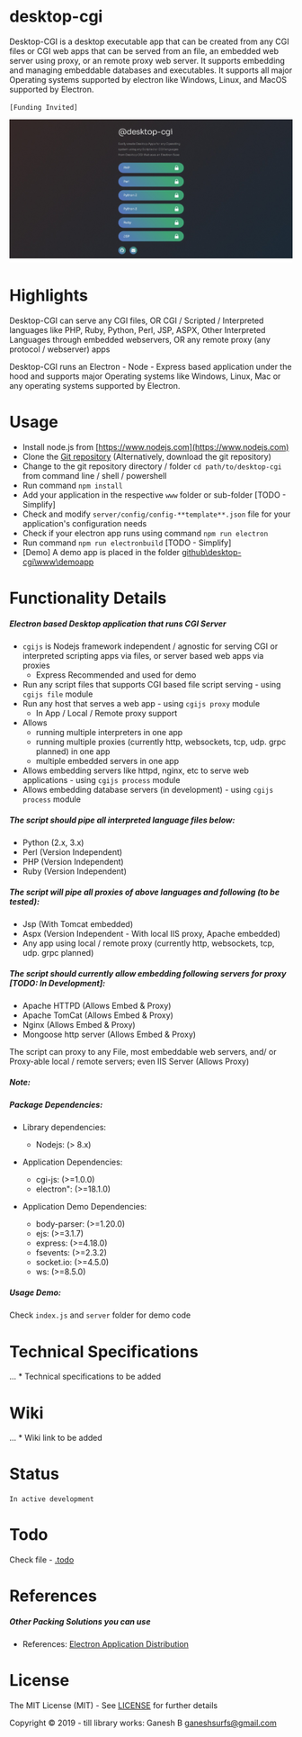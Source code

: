 # desktop-cgi
Desktop-CGI is a desktop executable app that can be created from any CGI files or CGI web apps that can be served from an file, an embedded web server using proxy, or an remote proxy web server. It supports embedding and managing embeddable databases and executables. It supports all major Operating systems supported by electron like Windows, Linux, and MacOS supported by Electron.


`[Funding Invited]`


![Desktop CGI](./desktop-cgi.jpeg)


# Highlights


Desktop-CGI can serve any CGI files, OR CGI / Scripted / Interpreted languages like PHP, Ruby, Python, Perl, JSP, ASPX, Other Interpreted Languages through embedded webservers, OR any remote proxy (any protocol / webserver) apps 


Desktop-CGI runs an Electron - Node - Express based application under the hood and supports major Operating systems like Windows, Linux, Mac or any operating systems supported by Electron.


# Usage

* Install node.js from [https://www.nodejs.com](https://www.nodejs.com)
* Clone the [Git repository](https://github.com/ganeshkbhat/desktop-cgi) (Alternatively, download the git repository)
* Change to the git repository directory / folder `cd path/to/desktop-cgi` from command line / shell / powershell
* Run command `npm install`
* Add your application in the respective `www` folder or sub-folder [TODO - Simplify]
* Check and modify `server/config/config-**template**.json` file for your application's configuration needs
* Check if your electron app runs using command `npm run electron`
* Run command `npm run electronbuild` [TODO - Simplify]
* [Demo] A demo app is placed in the folder [github\desktop-cgi\www\demoapp](https://github.com/ganeshkbhat/desktop-cgi/www/demoapp)


# Functionality Details


##### Electron based Desktop application that runs CGI Server

* `cgijs` is Nodejs framework independent / agnostic for serving CGI or interpreted scripting apps via files, or server based web apps via proxies
    - Express Recommended and used for demo
* Run any script files that supports CGI based file script serving - using `cgijs file` module
* Run any host that serves a web app - using `cgijs proxy` module
    - In App / Local / Remote proxy support
* Allows
    - running multiple interpreters in one app
    - running multiple proxies (currently http, websockets, tcp, udp. grpc planned) in one app
    - multiple embedded servers in one app
* Allows embedding servers like httpd, nginx, etc to serve web applications - using `cgijs process` module
* Allows embedding database servers (in development) - using `cgijs process` module


##### The script should pipe all interpreted language files below:

* Python (2.x, 3.x)
* Perl (Version Independent)
* PHP (Version Independent)
* Ruby (Version Independent)
<!-- * JSP (Version Independent) -->


##### The script will pipe all proxies of above languages and following (to be tested):

* Jsp (With Tomcat embedded)
* Aspx (Version Independent - With local IIS proxy, Apache embedded)
* Any app using local / remote proxy (currently http, websockets, tcp, udp. grpc planned)


##### The script should currently allow embedding following servers for proxy [TODO: In Development]:

* Apache HTTPD (Allows Embed & Proxy)
* Apache TomCat (Allows Embed & Proxy)
* Nginx (Allows Embed & Proxy)
* Mongoose http server (Allows Embed & Proxy)

The script can proxy to any File, most embeddable web servers, and/ or Proxy-able local / remote servers; even IIS Server (Allows Proxy)


##### Note:


##### Package Dependencies:

* Library dependencies:
    - Nodejs: (> 8.x)

* Application Dependencies:
    - cgi-js: (>=1.0.0)
    - electron": (>=18.1.0)

* Application Demo Dependencies:
    - body-parser: (>=1.20.0)
    - ejs: (>=3.1.7)
    - express: (>=4.18.0)
    - fsevents: (>=2.3.2)
    - socket.io: (>=4.5.0)
    - ws: (>=8.5.0)

##### Usage Demo:

Check `index.js` and `server` folder for demo code


# Technical Specifications

...  * Technical specifications to be added


# Wiki

...  * Wiki link to be added


# Status

    In active development


# Todo

Check file - [.todo](https://github.com/ganeshkbhat/desktop-cgi/.todo)


# References

##### Other Packing Solutions you can use

- References: [Electron Application Distribution](https://www.electronjs.org/docs/tutorial/application-distribution)

# License

The MIT License (MIT) - See [LICENSE](https://github.com/ganeshkbhat/desktop-cgi/LICENSE) for further details


Copyright © 2019 - till library works:
    Ganesh B <ganeshsurfs@gmail.com>

<!-- Consider latest version feature: https://api.github.com/repos/DEDAjs/deda-service-manager/releases/latest -->

